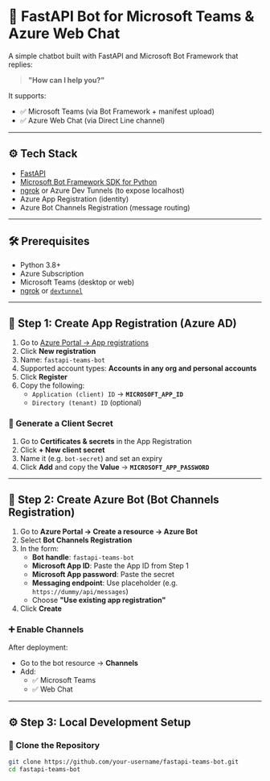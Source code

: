 # 🤖 FastAPI Bot for Microsoft Teams & Azure Web Chat

A simple chatbot built with FastAPI and Microsoft Bot Framework that replies:

> **"How can I help you?"**

It supports:
- ✅ Microsoft Teams (via Bot Framework + manifest upload)
- ✅ Azure Web Chat (via Direct Line channel)

---

## ⚙️ Tech Stack

- [FastAPI](https://fastapi.tiangolo.com/)
- [Microsoft Bot Framework SDK for Python](https://pypi.org/project/botbuilder-core/)
- [ngrok](https://ngrok.com/) or Azure Dev Tunnels (to expose localhost)
- Azure App Registration (identity)
- Azure Bot Channels Registration (message routing)

---

## 🛠️ Prerequisites

- Python 3.8+
- Azure Subscription
- Microsoft Teams (desktop or web)
- [ngrok](https://ngrok.com/download) or [`devtunnel`](https://aka.ms/devtunnel/download)

---

## 🔐 Step 1: Create App Registration (Azure AD)

1. Go to [Azure Portal → App registrations](https://portal.azure.com/#view/Microsoft_AAD_RegisteredApps)
2. Click **New registration**
3. Name: `fastapi-teams-bot`
4. Supported account types: **Accounts in any org and personal accounts**
5. Click **Register**
6. Copy the following:
   - `Application (client) ID` → **`MICROSOFT_APP_ID`**
   - `Directory (tenant) ID` (optional)

### 🔑 Generate a Client Secret

1. Go to **Certificates & secrets** in the App Registration
2. Click **+ New client secret**
3. Name it (e.g. `bot-secret`) and set an expiry
4. Click **Add** and copy the **Value** → **`MICROSOFT_APP_PASSWORD`**

---

## 🤖 Step 2: Create Azure Bot (Bot Channels Registration)

1. Go to **Azure Portal → Create a resource → Azure Bot**
2. Select **Bot Channels Registration**
3. In the form:
   - **Bot handle**: `fastapi-teams-bot`
   - **Microsoft App ID**: Paste the App ID from Step 1
   - **Microsoft App password**: Paste the secret
   - **Messaging endpoint**: Use placeholder (e.g. `https://dummy/api/messages`)
   - Choose **"Use existing app registration"**
4. Click **Create**

### ➕ Enable Channels

After deployment:
- Go to the bot resource → **Channels**
- Add:
  - ✅ Microsoft Teams
  - ✅ Web Chat

---

## ⚙️ Step 3: Local Development Setup

### 🧭 Clone the Repository

```bash
git clone https://github.com/your-username/fastapi-teams-bot.git
cd fastapi-teams-bot


